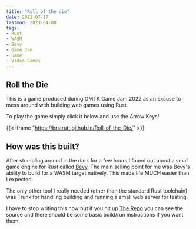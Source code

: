 ```yaml
---
title: "Roll of the die"
date: 2022-07-17
lastmod: 2023-04-08
tags:
- Rust
- WASM
- Bevy
- Game Jam
- Game
- Video Games
---
```

## Roll the Die

This is a game produced during GMTK Game Jam 2022 as an excuse to mess around with building web games using Rust.

To play the game simply click it below and use the Arrow Keys!

{{< iframe "https://brstrutt.github.io/Roll-of-the-Die/" >}}

## How was this built?

After stumbling around in the dark for a few hours I found out about a small game engine for Rust called [Bevy](https://bevyengine.org). The main selling point for me was Bevy's ability to build for a WASM target natively. This made life MUCH easier than I expected.

The only other tool I really needed (other than the standard Rust toolchain) was Trunk for handling building and running a small web server for testing.

I have to stop writing this now but if you hit up [The Repo](https://github.com/brstrutt/Roll-of-the-Die) you can see the source and there should be some basic build/run instructions if you want them.
